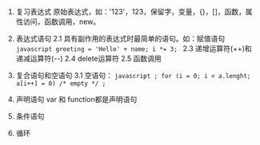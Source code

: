 1. 复习表达式
原始表达式，如：'123'，123，保留字，变量，{}，[]，函数，属性访问，函数调用，new。
   
2. 表达式语句
2.1 具有副作用的表达式时最简单的语句。如：赋值语句
``javascript
     greeting = 'Hello' + name;
     i *= 3;
 ``
2.3 递增运算符(++)和递减运算符(--)
2.4 delete运算符
2.5 函数调用
   
3. 复合语句和空语句
3.1 空语句：
``javascript
    ;
    for (i = 0; i < a.lenght; a[i++] = 0) /* empty */ ;
``
4. 声明语句
var 和 function都是声明语句
5. 条件语句
6. 循环